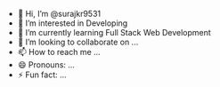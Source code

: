- 👋 Hi, I’m @surajkr9531
- 👀 I’m interested in Developing
- 🌱 I’m currently learning Full Stack Web Development
- 💞️ I’m looking to collaborate on ...
- 📫 How to reach me ...
- 😄 Pronouns: ...
- ⚡ Fun fact: ...

<!---
surajkr9531/surajkr9531 is a ✨ special ✨ repository because its `README.md` (this file) appears on your GitHub profile.
You can click the Preview link to take a look at your changes.
--->
